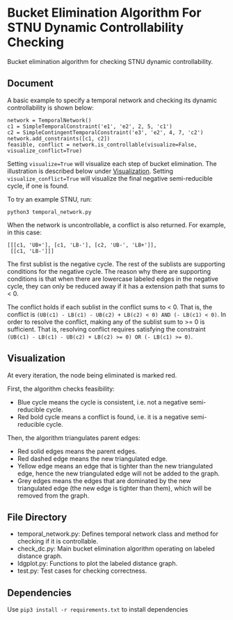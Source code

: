 # Bucket Elimination Algorithm For STNU Dynamic Controllability Checking

Bucket elimination algorithm for checking STNU dynamic controllability.

## Document

A basic example to specify a temporal network and checking its dynamic controllability is shown below:
```
network = TemporalNetwork()
c1 = SimpleTemporalConstraint('e1', 'e2', 2, 5, 'c1')
c2 = SimpleContingentTemporalConstraint('e3', 'e2', 4, 7, 'c2')
network.add_constraints([c1, c2])
feasible, conflict = network.is_controllable(visualize=False, visualize_conflict=True)
```
Setting `visualize=True` will visualize each step of bucket elimination. The illustration is described below under [Visualization](#visualization). 
Setting `visualize_conflict=True` will visualize the final negative semi-reducible cycle, if one is found.

To try an example STNU, run:
```
python3 temporal_network.py
```

When the network is uncontrollable, a conflict is also returned. For example, in this case:
```
[[[c1, 'UB+'], [c1, 'LB-'], [c2, 'UB-', 'LB+']],
 [[c1, 'LB-']]]
```
The first sublist is the negative cycle. The rest of the sublists are supporting conditions for the negative cycle.
The reason why there are supporting conditions is that when there are lowercase labeled edges in the negative cycle, they can only be reduced away if it has a extension path that sums to < 0.

The conflict holds if each sublist in the conflict sums to < 0. That is, the conflict is `(UB(c1) - LB(c1) - UB(c2) + LB(c2) < 0) AND (- LB(c1) < 0)`. In order to resolve the conflict, making any of the sublist sum to >= 0 is sufficient. That is, resolving conflict requires satisfying the constraint `(UB(c1) - LB(c1) - UB(c2) + LB(c2) >= 0) OR (- LB(c1) >= 0)`.


## Visualization

At every iteration, the node being eliminated is marked red.

First, the algorithm checks feasibility:
* Blue cycle means the cycle is consistent, i.e. not a negative semi-reducible cycle.
* Red bold cycle means a conflict is found, i.e. it is a negative semi-reducible cycle.

Then, the algorithm triangulates parent edges:
* Red solid edges means the parent edges.
* Red dashed edge means the new triangulated edge.
* Yellow edge means an edge that is tighter than the new triangulated edge, hence the new triangulated edge will not be added to the graph.
* Grey edges means the edges that are dominated by the new triangulated edge (the new edge is tighter than them), which will be removed from the graph.


## File Directory

* temporal_network.py: Defines temporal network class and method for checking if it is controllable.
* check_dc.py: Main bucket elimination algorithm operating on labeled distance graph.
* ldgplot.py: Functions to plot the labeled distance graph.
* test.py: Test cases for checking correctness.


## Dependencies

Use `pip3 install -r requirements.txt` to install dependencies